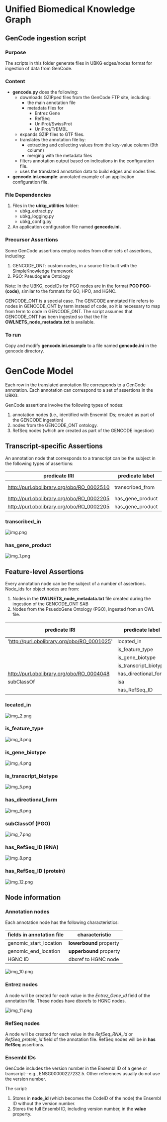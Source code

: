 # Unified Biomedical Knowledge Graph
## GenCode ingestion script

### Purpose
The scripts in this folder generate files in UBKG edges/nodes format for ingestion of data from GenCode.

### Content
- **gencode.py** does the following:
  - downloads GZIPped files from the GenCode FTP site, including:
     - the main annotation file
     - metadata files for 
        - Entrez Gene
        - RefSeq
        - UniProt/SwissProt
        - UniProt/TrEMBL
  - expands GZIP files to GTF files.
  - translates the annotation file by:
    - extracting and collecting values from the key-value column (9th column)
    - merging with the metadata files 
  - filters annotation output based on indications in the configuration file.
  - uses the translated annotation data to build edges and nodes files.
- **gencode.ini.example**: annotated example of an application configuration file.

### File Dependencies
1. Files in the **ubkg_utilities** folder:
   - ubkg_extract.py
   - ubkg_logging.py
   - ubkg_config.py
2. An application configuration file named **gencode.ini.**

### Precursor Assertions
Some GenCode assertions employ nodes from other sets of assertions, including:
1. GENCODE_ONT: custom nodes, in a source file built with the SimpleKnowledge framework
2. PGO: Pseudogene Ontology

Note: In the UBKG, codeIDs for PGO nodes are in the format **PGO PGO:(code)**, similar to the formats for GO, HPO, and HGNC.

GENCODE_ONT is a special case. The GENCODE annotated file refers to nodes in GENCODE_ONT by term instead of code,
so it is necessary to map from term to code in GENCODE_ONT. The script assumes that GENCODE_ONT has been ingested so 
that the file **OWLNETS_node_metadata.txt** is available.

### To run
Copy and modify **gencode.ini.example** to a file named **gencode.ini** in the gencode directory.

# GenCode Model

Each row in the translated annotation file corresponds to a GenCode annotation.
Each annotation can correspond to a set of assertions in the UBKG.

GenCode assertions involve the following types of nodes:
1. annotation nodes (i.e., identified with Ensembl IDs; created as part of the GENCODE ingestion) 
2. nodes from the GENCODE_ONT ontology.
3. RefSeq nodes (which are created as part of the GENCODE ingestion)

## Transcript-specific Assertions

An annotation node that corresponds to a transcript can be the subject in the following types of assertions:

| predicate  IRI                            | predicate label  | column in annotation file | node type       |
|-------------------------------------------|------------------|---------------------------|-----------------|
| http://purl.obolibrary.org/obo/RO_0002510 | transcribed_from | gene_id                   | annotation node |
| http://purl.obolibrary.org/obo/RO_0002205 | has_gene_product | UNIPROTKB_SwissProt_AN    | UNIPROTKB       |
| http://purl.obolibrary.org/obo/RO_0002205 | has_gene_product | UNIPROTKB_Trembl_AN       | UNIPROTKB       |

### transcribed_in
![img.png](img.png)
### has_gene_product
![img_1.png](img_1.png)

## Feature-level Assertions

Every annotation node can be the subject of a number of assertions.
Node_ids for object nodes are from:
1. Nodes in the **OWLNETS_node_metadata.txt** file created during the ingestion of the GENCODE_ONT SAB
2. Nodes from the PsuedoGene Ontology (PGO), ingested from an OWL file.


| predicate  IRI                              | predicate label       | column in annotation file | node type   |
|---------------------------------------------|-----------------------|---------------------------|-------------|
| 'http://purl.obolibrary.org/obo/RO_0001025' | located_in            | chromosome_name           | GENCODE_ONT |
|                                             | is_feature_type       | feature_type              | GENCODE_ONT |
|                                             | is_gene_biotype       | gene_type                 | GENCODE_ONT |
|                                             | is_transcript_biotype | transcript_type           | GENCODE_ONT |
| http://purl.obolibrary.org/obo/RO_0004048   | has_directional_form  | genomic_strand            | GENCODE_ONT |
| subClassOf                                  | isa                   | ont                       | PGO         |
|                                             | has_RefSeq_ID         | RefSeq_RNA_id             | REFSEQ      |

### located_in
![img_2.png](img_2.png)
### is_feature_type
![img_3.png](img_3.png)
### is_gene_biotype
![img_4.png](img_4.png)
### is_transcript_biotype
![img_5.png](img_5.png)
### has_directional_form
![img_6.png](img_6.png)
### subClassOf (PGO)
![img_7.png](img_7.png)
### has_RefSeq_ID (RNA)
![img_8.png](img_8.png)
### has_RefSeq_ID (protein)
![img_12.png](img_12.png)

## Node information

### Annotation nodes
Each annotation node has the following characteristics:

| fields in annotation file | characteristic                              |
|---------------------------|---------------------------------------------|
| genomic_start_location    | **lowerbound** property                     |
| genomic_end_location      | **upperbound** property                     |
| HGNC ID                   | dbxref to HGNC node                         |

![img_10.png](img_10.png)


### Entrez nodes
A node will be created for each value in the _Entrez_Gene_id_ field of the annotation file.
These nodes have dbxrefs to HGNC nodes.

![img_11.png](img_11.png)

### RefSeq nodes
A node will be created for each value in the _RefSeq_RNA_id_ or _RefSeq_protein_id_ field of the annotation file. 
RefSeq nodes will be in **has RefSeq** assertions.

### Ensembl IDs
GenCode includes the version number in the Ensembl ID of a gene or transcript--e.g., ENSG00000227232.5.
Other references usually do not use the version number.

The script:
1. Stores in **node_id** (which becomes the CodeID of the node) the Ensembl ID without the version number.
2. Stores the full Ensembl ID, including version number, in the **value** property.